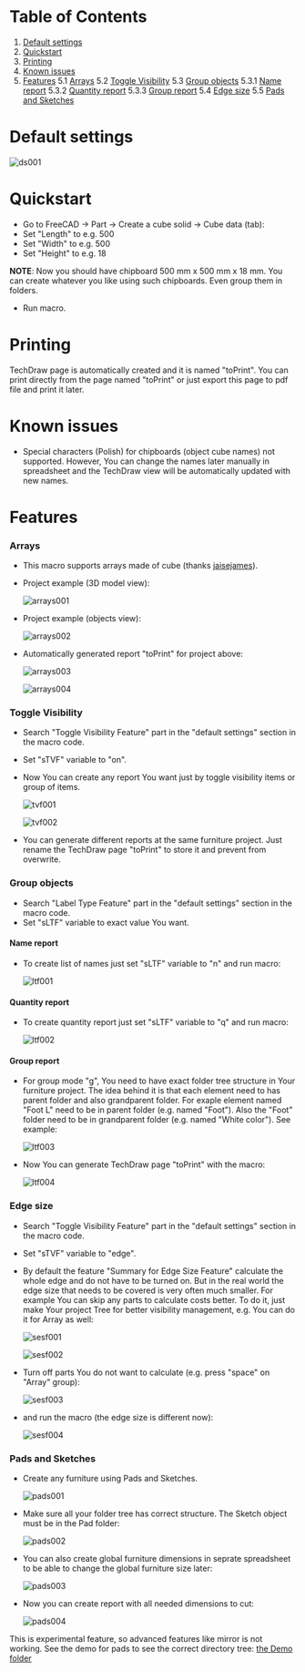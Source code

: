 # Table of Contents

1. [Default settings](#default-settings)
2. [Quickstart](#quickstart)
3. [Printing](#printing)
4. [Known issues](#known-issues)
5. [Features](#features)
5.1 [Arrays](#arrays)
5.2 [Toggle Visibility](#toggle-visibility)
5.3 [Group objects](#group-objects)
5.3.1 [Name report](#name-report)
5.3.2 [Quantity report](#quantity-report)
5.3.3 [Group report](#group-report)
5.4 [Edge size](#edge-size)
5.5 [Pads and Sketches](#pads-and-sketches)

# Default settings

![ds001](https://raw.githubusercontent.com/dprojects/getDimensions/master/Screenshots/ds001.png)

# Quickstart

* Go to FreeCAD -> Part -> Create a cube solid -> Cube data (tab):
* Set "Length" to e.g. 500
* Set "Width" to e.g. 500
* Set "Height" to e.g. 18

**NOTE**: Now you should have chipboard 500 mm x 500 mm x 18 mm. You can create whatever you like using such chipboards. Even group them in folders.

* Run macro.

# Printing

TechDraw page is automatically created and it is named "toPrint". You can print directly from the page named "toPrint" or just export this page to pdf file and print it later. 

# Known issues

* Special characters (Polish) for chipboards (object cube names) not supported. However, You can change the names later manually in spreadsheet and the TechDraw view will be automatically updated with new names. 

# Features

### Arrays

* This macro supports arrays made of cube (thanks [jaisejames](https://forum.freecadweb.org/memberlist.php?mode=viewprofile&u=10269)).
* Project example (3D model view):

    ![arrays001](https://raw.githubusercontent.com/dprojects/getDimensions/master/Screenshots/arrays001.png)

* Project example (objects view):

    ![arrays002](https://raw.githubusercontent.com/dprojects/getDimensions/master/Screenshots/arrays002.png)

* Automatically generated report "toPrint" for project above:
    
    ![arrays003](https://raw.githubusercontent.com/dprojects/getDimensions/master/Screenshots/arrays003.png)
    
    ![arrays004](https://raw.githubusercontent.com/dprojects/getDimensions/master/Screenshots/arrays004.png)

### Toggle Visibility

* Search "Toggle Visibility Feature" part in the "default settings" section in the macro code.
* Set "sTVF" variable to "on".
* Now You can create any report You want just by toggle visibility items or group of items.

    ![tvf001](https://raw.githubusercontent.com/dprojects/getDimensions/master/Screenshots/tvf001.png)

    ![tvf002](https://raw.githubusercontent.com/dprojects/getDimensions/master/Screenshots/tvf002.png)

* You can generate different reports at the same furniture project. Just rename the TechDraw page "toPrint" to store it and prevent from overwrite.

### Group objects

* Search "Label Type Feature" part in the "default settings" section in the macro code.
* Set "sLTF" variable to exact value You want.

#### Name report

* To create list of names just set "sLTF" variable to "n" and run macro:

    ![ltf001](https://raw.githubusercontent.com/dprojects/getDimensions/master/Screenshots/ltf001.png)

#### Quantity report

* To create quantity report just set "sLTF" variable to "q" and run macro:

    ![ltf002](https://raw.githubusercontent.com/dprojects/getDimensions/master/Screenshots/ltf002.png)
    
#### Group report

* For group mode "g", You need to have exact folder tree structure in Your furniture project. The idea behind it is that each element need to has parent folder and also grandparent folder. For exaple element named "Foot L" need to be in parent folder (e.g. named "Foot"). Also the "Foot" folder need to be in grandparent folder (e.g. named "White color"). See example:

    ![ltf003](https://raw.githubusercontent.com/dprojects/getDimensions/master/Screenshots/ltf003.png)
    
* Now You can generate TechDraw page "toPrint" with the macro:

    ![ltf004](https://raw.githubusercontent.com/dprojects/getDimensions/master/Screenshots/ltf004.png)
    
### Edge size

* Search "Toggle Visibility Feature" part in the "default settings" section in the macro code.
* Set "sTVF" variable to "edge".
* By default the feature "Summary for Edge Size Feature" calculate the whole edge and do not have to be turned on. But in the real world the edge size that needs to be covered is very often much smaller. For example You can skip any parts to calculate costs better. To do it, just make Your project Tree for better visibility management, e.g. You can do it for Array as well:

    ![sesf001](https://raw.githubusercontent.com/dprojects/getDimensions/master/Screenshots/sesf001.png)
    
    ![sesf002](https://raw.githubusercontent.com/dprojects/getDimensions/master/Screenshots/sesf002.png)
    
* Turn off parts You do not want to calculate (e.g. press "space" on "Array" group):

    ![sesf003](https://raw.githubusercontent.com/dprojects/getDimensions/master/Screenshots/sesf003.png)
    
* and run the macro (the edge size is different now):
    
    ![sesf004](https://raw.githubusercontent.com/dprojects/getDimensions/master/Screenshots/sesf004.png)

    
### Pads and Sketches

* Create any furniture using Pads and Sketches. 

    ![pads001](https://raw.githubusercontent.com/dprojects/getDimensions/master/Screenshots/pads001.png)
 
* Make sure all your folder tree has correct structure. The Sketch object must be in the Pad folder:

    ![pads002](https://raw.githubusercontent.com/dprojects/getDimensions/master/Screenshots/pads002.png)
    
* You can also create global furniture dimensions in seprate spreadsheet to be able to change the global furniture size later:
    
    ![pads003](https://raw.githubusercontent.com/dprojects/getDimensions/master/Screenshots/pads003.png)
    
* Now you can create report with all needed dimensions to cut:
    
    ![pads004](https://raw.githubusercontent.com/dprojects/getDimensions/master/Screenshots/pads004.png)

    
This is experimental feature, so advanced features like mirror is not working. See the demo for pads to see the correct directory tree: [the Demo folder](https://github.com/dprojects/getDimensions/tree/master/Demo)
